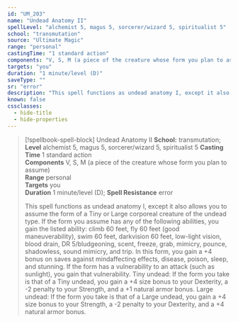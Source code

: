 ```yaml
---
id: "UM_203"
name: "Undead Anatomy II"
spellLevel: "alchemist 5, magus 5, sorcerer/wizard 5, spiritualist 5"
school: "transmutation"
source: "Ultimate Magic"
range: "personal"
castingTime: "1 standard action"
components: "V, S, M (a piece of the creature whose form you plan to assume)"
targets: "you"
duration: "1 minute/level (D)"
saveType: ""
sr: "error"
description: "This spell functions as undead anatomy I, except it also allows you to assume the form of a Tiny or Large corporeal creature of the undead type. If the form you assume has any of the following abilities, you gain the listed ability: climb 60 feet, fly 60 feet (good maneuverability), swim 60 feet, darkvision 60 feet, low-light vision, blood drain, DR 5/bludgeoning, scent, freeze, grab, mimicry, pounce, shadowless, sound mimicry, and trip.  In this form, you gain a +4 bonus on saves against mindaffecting effects, disease, poison, sleep, and stunning. If the form has a vulnerability to an attack (such as sunlight), you gain that vulnerability.  Tiny undead: If the form you take is that of a Tiny undead, you gain a +4 size bonus to your Dexterity, a -2 penalty to your Strength, and a +1 natural armor bonus.  Large undead: If the form you take is that of a Large undead, you gain a +4 size bonus to your Strength, a -2 penalty to your Dexterity, and a +4 natural armor bonus."
known: false
cssclasses:
  - hide-title
  - hide-properties
---
```


> [!spellbook-spell-block] Undead Anatomy II
> **School:** transmutation; **Level** alchemist 5, magus 5, sorcerer/wizard 5, spiritualist 5
> **Casting Time** 1 standard action  
> **Components** V, S, M (a piece of the creature whose form you plan to assume)  
> **Range** personal  
> **Targets** you  
> **Duration** 1 minute/level (D); **Spell Resistance** error
> 
> This spell functions as undead anatomy I, except it also allows you to assume the form of a Tiny or Large corporeal creature of the undead type. If the form you assume has any of the following abilities, you gain the listed ability: climb 60 feet, fly 60 feet (good maneuverability), swim 60 feet, darkvision 60 feet, low-light vision, blood drain, DR 5/bludgeoning, scent, freeze, grab, mimicry, pounce, shadowless, sound mimicry, and trip.  In this form, you gain a +4 bonus on saves against mindaffecting effects, disease, poison, sleep, and stunning. If the form has a vulnerability to an attack (such as sunlight), you gain that vulnerability.  Tiny undead: If the form you take is that of a Tiny undead, you gain a +4 size bonus to your Dexterity, a -2 penalty to your Strength, and a +1 natural armor bonus.  Large undead: If the form you take is that of a Large undead, you gain a +4 size bonus to your Strength, a -2 penalty to your Dexterity, and a +4 natural armor bonus.